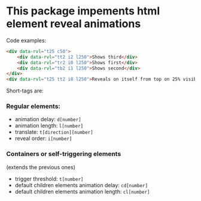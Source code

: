 # This package impements html element reveal animations

Code examples:
```html
<div data-rvl="t25 c50">
	<div data-rvl="tt2 i2 l250">Shows third</div>
	<div data-rvl="tr2 i0 l250">Shows first</div>
	<div data-rvl="tb2 i1 l250">Shows second</div>
</div>
<div data-rvl="t25 tt2 i8 l250">Reveals on itself from top on 25% visible</div>
```

Short-tags are:

### Regular elements:

- animation delay: `d[number]`
- animation length: `l[number]`
- translate: `t[direction][number]`
- reveal order: `i[number]`

### Containers or self-triggering elements

(extends the previous ones)

- trigger threshold: `t[number]`
- default children elements animation delay: `cd[number]`
- default children elements animation length: `cl[number]`
